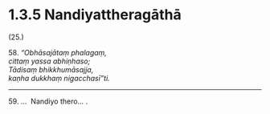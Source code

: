# 1.3.5 Nandiyattheragāthā

(25.)

58\. _“Obhāsajātaṃ phalagaṃ,_  
_cittaṃ yassa abhiṇhaso;_  
_Tādisaṃ bhikkhumāsajja,_  
_kaṇha dukkhaṃ nigacchasī”ti._  

---

59\. …  Nandiyo thero… .
